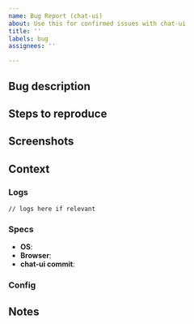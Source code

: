 ```yaml
---
name: Bug Report (chat-ui)
about: Use this for confirmed issues with chat-ui
title: ''
labels: bug
assignees: ''

---
```


## Bug description
<!-- A clear and concise description of what the bug is. -->

## Steps to reproduce
<!-- Steps to reproduce the issue -->

## Screenshots
<!-- If applicable, add screenshots to help explain your problem. -->


## Context
### Logs
<!-- Add any logs that are relevant to your issue. Could be browser or server logs. Wrap in code blocks. -->

```
// logs here if relevant
```

### Specs
- **OS**: 
- **Browser**:
- **chat-ui commit**:

### Config
<!-- Add the environment variables you've used to setup chat-ui, making sure to redact any secrets. -->


## Notes
<!-- Anything else relevant to help the issue get solved -->
